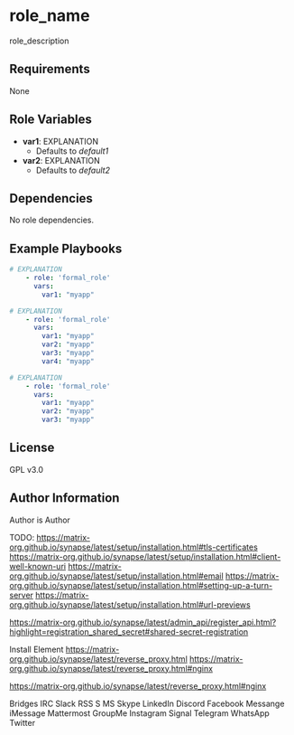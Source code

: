 role_name
=========

role_description

Requirements
------------

None

Role Variables
--------------

- **var1**: EXPLANATION
  - Defaults to *default1*
- **var2**: EXPLANATION
  - Defaults to *default2*

Dependencies
------------

No role dependencies.

Example Playbooks
----------------

```yaml
# EXPLANATION
    - role: 'formal_role'
      vars:
        var1: "myapp"
```

```yaml
# EXPLANATION
    - role: 'formal_role'
      vars:
        var1: "myapp"
        var2: "myapp"
        var3: "myapp"
        var4: "myapp"
```

```yaml
# EXPLANATION
    - role: 'formal_role'
      vars:
        var1: "myapp"
        var2: "myapp"
        var3: "myapp"
```

License
-------

GPL v3.0

Author Information
------------------

Author is Author



TODO: https://matrix-org.github.io/synapse/latest/setup/installation.html#tls-certificates
https://matrix-org.github.io/synapse/latest/setup/installation.html#client-well-known-uri
https://matrix-org.github.io/synapse/latest/setup/installation.html#email
https://matrix-org.github.io/synapse/latest/setup/installation.html#setting-up-a-turn-server
https://matrix-org.github.io/synapse/latest/setup/installation.html#url-previews

https://matrix-org.github.io/synapse/latest/admin_api/register_api.html?highlight=registration_shared_secret#shared-secret-registration


Install Element
https://matrix-org.github.io/synapse/latest/reverse_proxy.html
https://matrix-org.github.io/synapse/latest/reverse_proxy.html#nginx

https://matrix-org.github.io/synapse/latest/reverse_proxy.html#nginx


Bridges
IRC
Slack
RSS
S MS
Skype
LinkedIn
Discord
Facebook Messange
iMessage
Mattermost
GroupMe
Instagram
Signal
Telegram
WhatsApp
Twitter